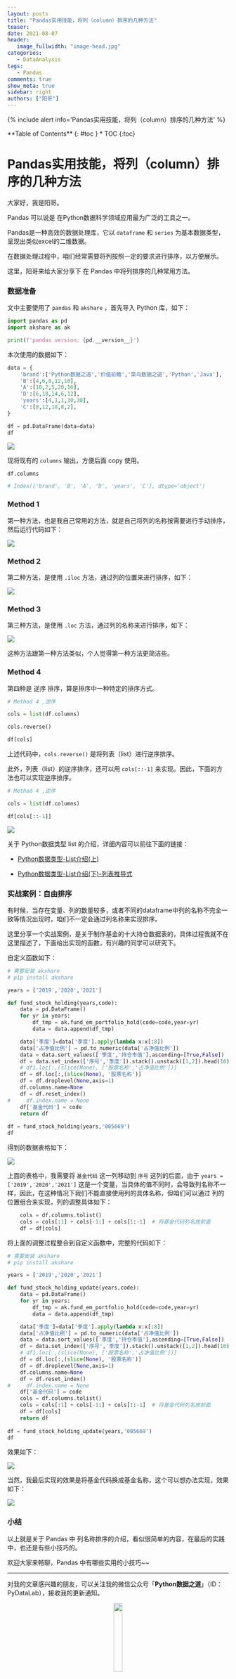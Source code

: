 ```yaml
---
layout: posts
title: "Pandas实用技能，将列（column）排序的几种方法"
teaser:
date: 2021-08-07
header:
   image_fullwidth: "image-head.jpg"
categories:
   - DataAnalysis
tags:    
   - Pandas
comments: true
show_meta: true
sidebar: right
authors: ["阳哥"]
---
```


{% include alert info='Pandas实用技能，将列（column）排序的几种方法' %}

<div class="panel radius" markdown="1">
**Table of Contents**
{: #toc }
*  TOC
{:toc}
</div>

# Pandas实用技能，将列（column）排序的几种方法


大家好，我是阳哥。

Pandas 可以说是 在Python数据科学领域应用最为广泛的工具之一。

Pandas是一种高效的数据处理库，它以 `dataframe` 和 `series` 为基本数据类型，呈现出类似excel的二维数据。

在数据处理过程中，咱们经常需要将列按照一定的要求进行排序，以方便展示。

这里，阳哥来给大家分享下 在 Pandas 中将列排序的几种常用方法。

### 数据准备

文中主要使用了 `pandas` 和 `akshare` ，首先导入 Python 库，如下：

```python
import pandas as pd
import akshare as ak

print(f'pandas version: {pd.__version__}')
```

本次使用的数据如下：

```python
data = {
    'brand':['Python数据之道','价值前瞻','菜鸟数据之道','Python','Java'],
    'B':[4,6,8,12,10],
    'A':[10,2,5,20,16],
    'D':[6,18,14,6,12],
    'years':[4,1,1,30,30],
    'C':[8,12,18,8,2],
}

df = pd.DataFrame(data=data)
df
```

![](https://tva1.sinaimg.cn/large/008i3skNgy1gt5xt1k39ij30fg0a4mxl.jpg)

现将现有的 `columns` 输出，方便后面 copy 使用。

```python
df.columns

# Index(['brand', 'B', 'A', 'D', 'years', 'C'], dtype='object')
```

### Method 1

第一种方法，也是我自己常用的方法，就是自己将列的名称按需要进行手动排序，然后运行代码如下：

![](https://tva1.sinaimg.cn/large/008i3skNgy1gt5xwwgr4pj30nw0eeaaw.jpg)

### Method 2

第二种方法，是使用 `.iloc` 方法，通过列的位置来进行排序，如下：

![](https://tva1.sinaimg.cn/large/008i3skNgy1gt5xwyvp33j30i20e6750.jpg)

### Method 3

第三种方法，是使用 `.loc` 方法，通过列的名称来进行排序，如下：

![](https://tva1.sinaimg.cn/large/008i3skNgy1gt5xx16rjwj30p40dwq3t.jpg)

这种方法跟第一种方法类似，个人觉得第一种方法更简洁些。

### Method 4

第四种是 逆序 排序，算是排序中一种特定的排序方式。

```python
# Method 4 ,逆序

cols = list(df.columns)

cols.reverse()

df[cols]
```

上述代码中，`cols.reverse()` 是将列表（list）进行逆序排序。

此外，列表（list）的逆序排序，还可以用 `cols[::-1]` 来实现。因此，下面的方法也可以实现逆序排序。

```python
# Method 4 ,逆序

cols = list(df.columns)

df[cols[::-1]]
```

![](https://tva1.sinaimg.cn/large/008i3skNgy1gt5y3ytcwqj30fe0awaah.jpg)

关于 Python数据类型 list 的介绍，详细内容可以前往下面的链接：

- [Python数据类型-List介绍(上)](https://mp.weixin.qq.com/s/QALgGF3VQ-_kB_P2rSF7sA)

- [Python数据类型-List介绍(下)-列表推导式](https://mp.weixin.qq.com/s/93LQCdGe2ILQKcQmqsnBdA)


### 实战案例：自由排序

有时候，当存在变量、列的数量较多，或者不同的dataframe中列的名称不完全一致等情况出现时，咱们不一定会通过列名称来实现排序。

这里分享一个实战案例，是关于制作基金的十大持仓数据表的，具体过程我就不在这里描述了，下面给出实现的函数，有兴趣的同学可以研究下。

自定义函数如下：

```python
# 需要安装 akshare
# pip install akshare

years = ['2019','2020','2021']

def fund_stock_holding(years,code):
    data = pd.DataFrame()
    for yr in years:
        df_tmp = ak.fund_em_portfolio_hold(code=code,year=yr)
        data = data.append(df_tmp)

    data['季度']=data['季度'].apply(lambda x:x[:8])
    data['占净值比例'] = pd.to_numeric(data['占净值比例'])
    data = data.sort_values(['季度','持仓市值'],ascending=[True,False])
    df = data.set_index(['序号','季度']).stack().unstack([1,2]).head(10)
    # df1.loc[:,(slice(None), ['股票名称','占净值比例'])]
    df = df.loc[:,(slice(None), '股票名称')]
    df = df.droplevel(None,axis=1)
    df.columns.name=None
    df = df.reset_index()
#     df.index.name = None
    df['基金代码'] = code
    return df
    
df = fund_stock_holding(years,'005669')
df
```

得到的数据表格如下：

![](https://tva1.sinaimg.cn/large/008i3skNgy1gt5yd8vtv8j31jq0na7bb.jpg)

上面的表格中，我需要将 `基金代码` 这一列移动到 `序号` 这列的后面，由于 `years = ['2019','2020','2021']` 这是一个变量，当具体的值不同时，会导致列名称不一样，因此，在这种情况下我们不能直接使用列的具体名称，但咱们可以通过 列的位置组合来实现，列的调整具体如下：

```python
    cols = df.columns.tolist()
    cols = cols[:1] + cols[-1:] + cols[1:-1]  # 将基金代码列名放前面
    df = df[cols]
```

将上面的调整过程整合到自定义函数中，完整的代码如下：

```python
# 需要安装 akshare
# pip install akshare

years = ['2019','2020','2021']

def fund_stock_holding_update(years,code):
    data = pd.DataFrame()
    for yr in years:
        df_tmp = ak.fund_em_portfolio_hold(code=code,year=yr)
        data = data.append(df_tmp)

    data['季度']=data['季度'].apply(lambda x:x[:8])
    data['占净值比例'] = pd.to_numeric(data['占净值比例'])
    data = data.sort_values(['季度','持仓市值'],ascending=[True,False])
    df = data.set_index(['序号','季度']).stack().unstack([1,2]).head(10)
    # df1.loc[:,(slice(None), ['股票名称','占净值比例'])]
    df = df.loc[:,(slice(None), '股票名称')]
    df = df.droplevel(None,axis=1)
    df.columns.name=None
    df = df.reset_index()
#     df.index.name = None
    df['基金代码'] = code
    cols = df.columns.tolist()
    cols = cols[:1] + cols[-1:] + cols[1:-1]  # 将基金代码列名放前面
    df = df[cols]
    return df
    
df = fund_stock_holding_update(years,'005669')
df
```

效果如下：

![](https://tva1.sinaimg.cn/large/008i3skNgy1gt5ydco6yij31jk0mydm6.jpg)

当然，我最后实现的效果是将基金代码换成基金名称，这个可以想办法实现，效果如下：

![](https://tva1.sinaimg.cn/large/008i3skNgy1gt5pypti9tj31la0b0agn.jpg)


### 小结

以上就是关于 Pandas 中 列名称排序的介绍，看似很简单的内容，在最后的实践中，也还是有些小技巧的。

欢迎大家来畅聊，Pandas 中有哪些实用的小技巧~~

---

对我的文章感兴趣的朋友，可以关注我的微信公众号「**Python数据之道**」（ID：PyDataLab），接收我的更新通知。

<div align="center">
    <img src="/images/qrcode.jpg" width="20%">
</div>
